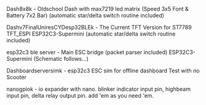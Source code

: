 Dash8x8k - Oldschool Dash with max7219 led matrix 
(Speed 3x5 Font & Battery 7x2 Bar)
(automatic star/delta switch routine included)

Dashv7FinalUniresCYDesp32BLEk - The Current TFT Version for ST7789 TFT_ESPI ESP32C3-Supermini
(automatic star/delta switch routine included)

esp32c3 ble server - Main ESC bridge (packet parser included) 
ESP32C3-Supermini (Schematic follows...)

Dashboardserversimk - esp32c3 ESC sim for offline dashboard Test with no Scooter

nanogpiok - io expander with nano. 
blinker indicator input pin, 
highbeam input pin, 
delta relay output pin.
add 'em as you need 'em.
